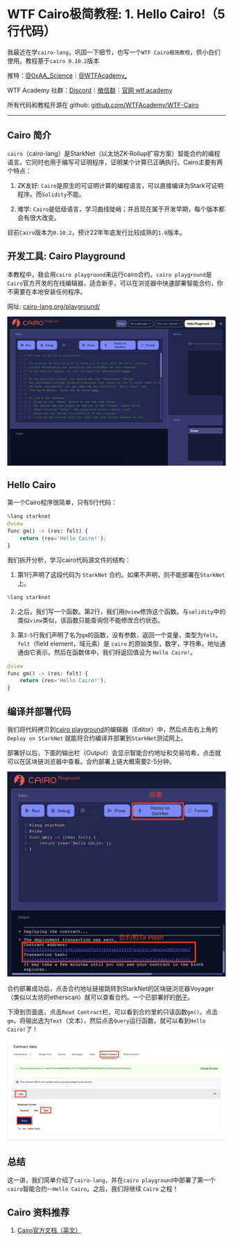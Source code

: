 # WTF Cairo极简教程: 1. Hello Cairo!（5行代码）

我最近在学`cairo-lang`，巩固一下细节，也写一个`WTF Cairo极简教程`，供小白们使用。教程基于`cairo 0.10.2`版本

推特：[@0xAA_Science](https://twitter.com/0xAA_Science)｜[@WTFAcademy_](https://twitter.com/WTFAcademy_)

WTF Academy 社群：[Discord](https://discord.wtf.academy)｜[微信群](https://docs.google.com/forms/d/e/1FAIpQLSe4KGT8Sh6sJ7hedQRuIYirOoZK_85miz3dw7vA1-YjodgJ-A/viewform?usp=sf_link)｜[官网 wtf.academy](https://wtf.academy)

所有代码和教程开源在 github: [github.com/WTFAcademy/WTF-Cairo](https://github.com/WTFAcademy/WTF-Cairo)

---

## Cairo 简介

`cairo`（cairo-lang）是StarkNet（以太坊ZK-Rollup扩容方案）智能合约的编程语言。它同时也用于编写可证明程序，证明某个计算已正确执行。Cairo主要有两个特点：

1. ZK友好: `Cairo`是原生的可证明计算的编程语言，可以直接编译为Stark可证明程序。而`Solidity`不能。

2. 难学: `Cairo`是低级语言，学习曲线陡峭；并且现在属于开发早期，每个版本都会有很大改变。

目前`Cairo`版本为`0.10.2`，预计22年年底发行比较成熟的`1.0`版本。

## 开发工具: Cairo Playground

本教程中，我会用`cairo playground`来运行cairo合约。`cairo playground`是`Cairo`官方开发的在线编辑器，适合新手，可以在浏览器中快速部署智能合约，你不需要在本地安装任何程序。

网址: [cairo-lang.org/playground/](https://www.cairo-lang.org/playground/)

![](./img/1-1.png)

## Hello Cairo

第一个Cairo程序很简单，只有5行代码：

```python
%lang starknet
@view
func gm() -> (res: felt) {
    return (res='Hello Cairo!');
}
```

我们拆开分析，学习cairo代码源文件的结构：

1. 第1行声明了这段代码为 `StarkNet` 合约。如果不声明，则不能部署在`StarkNet`上。

```python
%lang starknet
```

2. 之后，我们写一个函数。第2行，我们用`@view`修饰这个函数。与`solidity`中的类似`view`类似，该函数只能查询但不能修改合约状态。

3. 第`3-5`行我们声明了名为`gm`的函数，没有参数，返回一个变量，类型为`felt`。`felt`（field element，域元素）是 `cairo` 的原始类型，数字，字符串，地址通通由它表示。然后在函数体中，我们将返回值设为 `Hello Cairo!`。

```python
@view
func gm() -> (res: felt) {
    return (res='Hello Cairo!');
}
```

## 编译并部署代码

我们将代码拷贝到[cairo playground](https://www.cairo-lang.org/playground/)的编辑器（Editor）中，然后点击右上角的 `Deploy on StarkNet` 就能将合约编译并部署到`StarkNet`测试网上。

部署好以后，下面的输出栏（Output）会显示智能合约地址和交易哈希，点击就可以在区块链浏览器中查看。合约部署上链大概需要2-5分钟。

![](./img/1-2.png)

合约部署成功后，点击合约地址链接跳转到StarkNet的区块链浏览器Voyager（类似以太坊的etherscan）就可以查看合约。一个已部署好的[例子](https://goerli.voyager.online/contract/0x6d6ac69b8c5cdc6c9803985d4762f96af88fa14865281f04adb656da9c949e#readContract)。

下滑到页面底，点击`Read Contract`栏，可以看到合约里的只读函数`gm()`。点击`gm`，将输出选为`Text`（文本），然后点击`Query`运行函数，就可以看到`Hello Cairo!`了！

![](./img/1-3.png)

## 总结

这一讲，我们简单介绍了`cairo-lang`，并在`cairo playground`中部署了第一个`cairo`智能合约--`Hello Cairo`。之后，我们将继续 `Cairo` 之程！

## Cairo 资料推荐

1. [Cairo官方文档（英文）](https://www.cairo-lang.org/docs/how_cairo_works/index.html)
